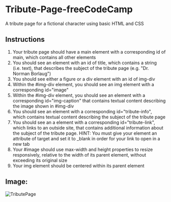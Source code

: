 # Tribute-Page-freeCodeCamp
A tribute page for a fictional character using basic HTML and CSS

## Instructions
1. Your tribute page should have a main element with a corresponding id of main, which contains all other elements </br>
2. You should see an element with an id of title, which contains a string (i.e. text), that describes the subject of the tribute page (e.g. "Dr. Norman Borlaug") </br>
3. You should see either a figure or a div element with an id of img-div</br>
4. Within the #img-div element, you should see an img element with a corresponding id="image"</br>
5. Within the #img-div element, you should see an element with a corresponding id="img-caption" that contains textual content describing the image shown in #img-div</br>
6. You should see an element with a corresponding id="tribute-info", which contains textual content describing the subject of the tribute page</br>
7. You should see an a element with a corresponding id="tribute-link", which links to an outside site, that contains additional information about the subject of the tribute page. HINT: You must give your element an attribute of target and set it to _blank in order for your link to open in a new tab</br>
8. Your #image should use max-width and height properties to resize responsively, relative to the width of its parent element, without exceeding its original size</br>
9. Your img element should be centered within its parent element</br>

## Image:
![TributePage](https://github.com/user-attachments/assets/f3f12021-e870-4b59-84f9-9c366d56b594)
